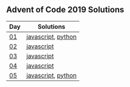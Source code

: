 ## Advent of Code 2019 Solutions
| Day                                       | Solutions                                                                                         |
| ----------------------------------------- | ------------------------------------------------------------------------------------------------- |
| [01](https://adventofcode.com/2019/day/1) | [javascript](https://github.com/sequentialchaos/advent2019/blob/master/day01/js/solution.js?ts=2), [python](https://github.com/sequentialchaos/advent2019/blob/master/day01/python/solution.py?ts=2) |
| [02](https://adventofcode.com/2019/day/2) | [javascript](https://github.com/sequentialchaos/advent2019/blob/master/day02/js/solution.js?ts=2) |
| [03](https://adventofcode.com/2019/day/3) | [javascript](https://github.com/sequentialchaos/advent2019/blob/master/day03/js/solution.js?ts=2) |
| [04](https://adventofcode.com/2019/day/4) | [javascript](https://github.com/sequentialchaos/advent2019/blob/master/day04/js/solution.js?ts=2) |
| [05](https://adventofcode.com/2019/day/5) | [javascript](https://github.com/sequentialchaos/advent2019/blob/master/day05/js/solution.js?ts=2), [python](https://github.com/sequentialchaos/advent2019/blob/master/day05/python/solution.py?ts=2) |

